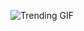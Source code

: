 ![Trending GIF](https://media2.giphy.com/media/v1.Y2lkPThiYjIxNzcyY3N5Mmk1aHo4dGR5a21va3U1dzB5YzMzbHg2MGZzanE0a29jajM5bCZlcD12MV9naWZzX3NlYXJjaCZjdD1n/MT5UUV1d4CXE2A37Dg/giphy.gif)
